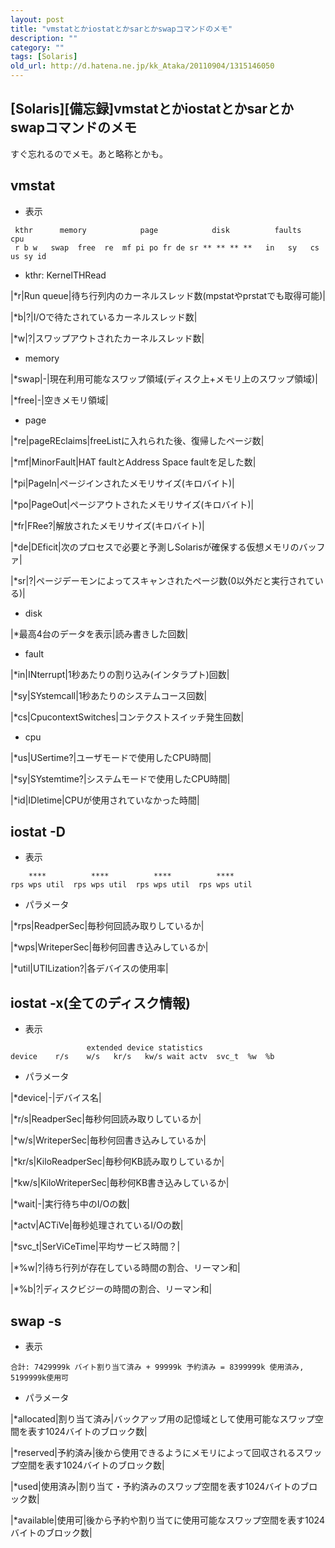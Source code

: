 ```yaml
---
layout: post
title: "vmstatとかiostatとかsarとかswapコマンドのメモ"
description: ""
category: ""
tags: [Solaris]
old_url: http://d.hatena.ne.jp/kk_Ataka/20110904/1315146050
---
```


\[Solaris\]\[備忘録\]vmstatとかiostatとかsarとかswapコマンドのメモ
------------------------------------------------------------------

すぐ忘れるのでメモ。あと略称とかも。

vmstat
------

-   表示

<!-- -->

     kthr      memory            page            disk          faults      cpu
     r b w   swap  free  re  mf pi po fr de sr ** ** ** **   in   sy   cs us sy id

-   kthr: KernelTHRead

|\*r|Run queue|待ち行列内のカーネルスレッド数(mpstatやprstatでも取得可能)|

|\*b|?|I/Oで待たされているカーネルスレッド数|

|\*w|?|スワップアウトされたカーネルスレッド数|

-   memory

|\*swap|-|現在利用可能なスワップ領域(ディスク上+メモリ上のスワップ領域)|

|\*free|-|空きメモリ領域|

-   page

|\*re|pageREclaims|freeListに入れられた後、復帰したページ数|

|\*mf|MinorFault|HAT faultとAddress Space faultを足した数|

|\*pi|PageIn|ページインされたメモリサイズ(キロバイト)|

|\*po|PageOut|ページアウトされたメモリサイズ(キロバイト)|

|\*fr|FRee?|解放されたメモリサイズ(キロバイト)|

|\*de|DEficit|次のプロセスで必要と予測しSolarisが確保する仮想メモリのバッファ|

|\*sr|?|ページデーモンによってスキャンされたページ数(0以外だと実行されている)|

-   disk 

|\*最高4台のデータを表示|読み書きした回数|

-   fault

|\*in|INterrupt|1秒あたりの割り込み(インタラプト)回数|

|\*sy|SYstemcall|1秒あたりのシステムコース回数|

|\*cs|CpucontextSwitches|コンテクストスイッチ発生回数|

-   cpu

|\*us|USertime?|ユーザモードで使用したCPU時間|

|\*sy|SYstemtime?|システムモードで使用したCPU時間|

|\*id|IDletime|CPUが使用されていなかった時間|

iostat -D
---------

-   表示

<!-- -->

        ****          ****          ****          ****
    rps wps util  rps wps util  rps wps util  rps wps util

-   パラメータ

|\*rps|ReadperSec|毎秒何回読み取りしているか|

|\*wps|WriteperSec|毎秒何回書き込みしているか|

|\*util|UTILization?|各デバイスの使用率|

iostat -x(全てのディスク情報)
-----------------------------

-   表示

<!-- -->

                     extended device statistics
    device    r/s    w/s   kr/s   kw/s wait actv  svc_t  %w  %b

-   パラメータ

|\*device|-|デバイス名|

|\*r/s|ReadperSec|毎秒何回読み取りしているか|

|\*w/s|WriteperSec|毎秒何回書き込みしているか|

|\*kr/s|KiloReadperSec|毎秒何KB読み取りしているか|

|\*kw/s|KiloWriteperSec|毎秒何KB書き込みしているか|

|\*wait|-|実行待ち中のI/Oの数|

|\*actv|ACTiVe|毎秒処理されているI/Oの数|

|\*svc\_t|SerViCeTime|平均サービス時間？|

|\*%w|?|待ち行列が存在している時間の割合、リーマン和|

|\*%b|?|ディスクビジーの時間の割合、リーマン和|

swap -s
-------

-   表示

<!-- -->

    合計: 7429999k バイト割り当て済み + 99999k 予約済み = 8399999k 使用済み, 5199999k使用可

-   パラメータ

|\*allocated|割り当て済み|バックアップ用の記憶域として使用可能なスワップ空間を表す1024バイトのブロック数|

|\*reserved|予約済み|後から使用できるようにメモリによって回収されるスワップ空間を表す1024バイトのブロック数|

|\*used|使用済み|割り当て・予約済みのスワップ空間を表す1024バイトのブロック数|

|\*available|使用可|後から予約や割り当てに使用可能なスワップ空間を表す1024バイトのブロック数|
